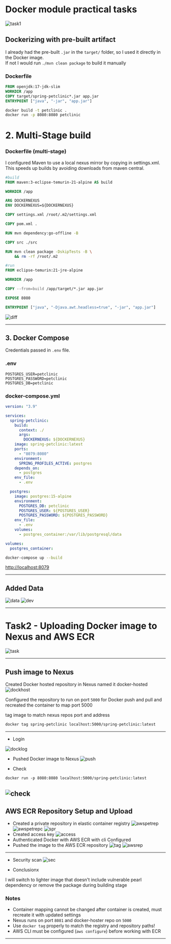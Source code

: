 # Docker module practical tasks
![task1](task1.png)

## Dockerizing with pre-built artifact

I already had the pre-built `.jar` in the `target/` folder, so I used it directly in the Docker image.  
If not I would run `./mvn clean package` to build it manually

### Dockerfile

```Dockerfile
FROM openjdk:17-jdk-slim
WORKDIR /app
COPY target/spring-petclinic*.jar app.jar
ENTRYPOINT ["java", "-jar", "app.jar"]
```

```bash
docker build -t petclinic .
docker run -p 8080:8080 petclinic
```

# 2. Multi-Stage build

### Dockerfile (multi-stage)

I configured Maven to use a local nexus mirror by copying in settings.xml. This speeds up builds by avoiding downloads from maven central.

```Dockerfile
#build
FROM maven:3-eclipse-temurin-21-alpine AS build

WORKDIR /app

ARG DOCKERNEXUS
ENV DOCKERNEXUS=${DOCKERNEXUS}

COPY settings.xml /root/.m2/settings.xml

COPY pom.xml .

RUN mvn dependency:go-offline -B

COPY src ./src

RUN mvn clean package -DskipTests -B \
    && rm -rf /root/.m2  

#run 
FROM eclipse-temurin:21-jre-alpine

WORKDIR /app

COPY --from=build /app/target/*.jar app.jar

EXPOSE 8080

ENTRYPOINT ["java", "-Djava.awt.headless=true", "-jar", "app.jar"]

```

![diff](diff.png)

---

## 3. Docker Compose

Credentials passed in `.env` file.

### .env

```env
POSTGRES_USER=petclinic
POSTGRES_PASSWORD=petclinic
POSTGRES_DB=petclinic
```


### docker-compose.yml

```yaml
version: "3.9"

services:
  spring-petclinic:
    build:
      context: ./
      args:
        DOCKERNEXUS: ${DOCKERNEXUS}
    image: spring-petclinic:latest
    ports:
      - "8079:8080"
    environment:
      SPRING_PROFILES_ACTIVE: postgres
    depends_on:
      - postgres
    env_file:
      - .env

  postgres:
    image: postgres:15-alpine
    environment:
      POSTGRES_DB: petclinic
      POSTGRES_USER: ${POSTGRES_USER}
      POSTGRES_PASSWORD: ${POSTGRES_PASSWORD}
    env_file:
      - .env
    volumes:
      - postgres_container:/var/lib/postgresql/data

volumes:
  postgres_container:


```

```bash
docker-compose up --build
```

[http://localhost:8079](http://localhost:8079)

---

## Added Data
![data](data.png)
![dev](dev.png)

---
# Task2  - Uploading Docker image to Nexus and AWS ECR
![task](task.png)

---

## Push image to Nexus
Created Docker hosted repository in Nexus named it docker-hosted
![dockhost](dockhost.png)

Configured the repository to run on port `5000` for Docker push and pull and recreated the container to map port 5000

 tag image to match nexus repos port and address

  ```bash
  docker tag spring-petclinic localhost:5000/spring-petclinic:latest
  ```
---
- Login

![docklog](docklog.png)
  

- Pushed Docker image to Nexus
  ![push](push.png)

- Check

```
docker run -p 8080:8080 localhost:5000/spring-petclinic:latest
```
![check](dockcheck.png)
---

## AWS ECR Repository Setup and Upload

- Created a private repository in elastic container registry
![awspetrep](awspetrepc.png)
![awspetrepc](awspetrep.png)
![spr](spr.png)
- Created access key
![access](access.png)
- Authenticated Docker with AWS ECR with cli
Configured
- Pushed the image to the AWS ECR repository
![tag](tag.png)
![awsrep](awsrepcheck.png)
---
- Security scan
![sec](sec.png)

- Conclusionx

I will switch to lighter image that doesn't include vulnerable pearl dependency or remove the package during building stage
### Notes

- Container mapping cannot be changed after container is created, must recreate it with updated settings
- Nexus runs on port `8081` and docker-hoster repo on `5000`
- Use `docker tag` properly to match the registry and repository paths!
 - AWS CLI must be configured (`aws configure`) before working with ECR

---


